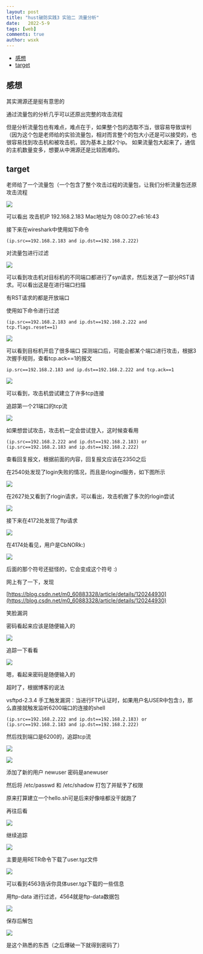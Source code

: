 ```yaml
---
layout: post
title: "hust破防实践3 实验二 流量分析"
date:   2022-5-9
tags: [web]
comments: true
author: wsxk
---
```


- [感想](#感想)
- [target](#target)


<!-- Google tag (gtag.js) -->
<script async src="https://www.googletagmanager.com/gtag/js?id=G-C22S5YSYL7"></script>
<script>
  window.dataLayer = window.dataLayer || [];
  function gtag(){dataLayer.push(arguments);}
  gtag('js', new Date());

  gtag('config', 'G-C22S5YSYL7');
</script>

## 感想

其实溯源还是挺有意思的

通过流量包的分析几乎可以还原出完整的攻击流程

但是分析流量包也有难点，难点在于，如果整个包的选取不当，很容易导致误判（因为这个包是老师给的实验流量包，相对而言整个的包大小还是可以接受的，也很容易找到攻击机和被攻击机，因为基本上就2个ip。 如果流量包大起来了，通信的主机数量变多，想要从中溯源还是比较困难的。

## target

老师给了一个流量包（一个包含了整个攻击过程的流量包，让我们分析流量包还原 攻击流程


![](https://raw.githubusercontent.com/wsxk/wsxk_pictures/main/2022-5-7-%E7%A0%B4%E9%98%B2%E5%AE%9E%E8%B7%B53_metasploit%E6%B8%97%E9%80%8F%E5%AD%A6%E4%B9%A0/12.png)

可以看出
攻击机IP 192.168.2.183
Mac地址为 08:00:27:e6:16:43

接下来在wireshark中使用如下命令 

    (ip.src==192.168.2.183 and ip.dst==192.168.2.222) 

对流量包进行过滤

![](https://raw.githubusercontent.com/wsxk/wsxk_pictures/main/2022-5-7-%E7%A0%B4%E9%98%B2%E5%AE%9E%E8%B7%B53_metasploit%E6%B8%97%E9%80%8F%E5%AD%A6%E4%B9%A0/13.png)    


可以看到攻击机对目标机的不同端口都进行了syn请求，然后发送了一部分RST请求。可以看出这是在进行端口扫描

有RST请求的都是开放端口

使用如下命令进行过滤


    (ip.src==192.168.2.183 and ip.dst==192.168.2.222 and tcp.flags.reset==1)

![](https://raw.githubusercontent.com/wsxk/wsxk_pictures/main/2022-5-7-%E7%A0%B4%E9%98%B2%E5%AE%9E%E8%B7%B53_metasploit%E6%B8%97%E9%80%8F%E5%AD%A6%E4%B9%A0/14.png)

可以看到目标机开启了很多端口
探测端口后，可能会都某个端口进行攻击，根据3次握手规则，查看tcp.ack==1的报文

    ip.src==192.168.2.183 and ip.dst==192.168.2.222 and tcp.ack==1

![](https://raw.githubusercontent.com/wsxk/wsxk_pictures/main/2022-5-7-%E7%A0%B4%E9%98%B2%E5%AE%9E%E8%B7%B53_metasploit%E6%B8%97%E9%80%8F%E5%AD%A6%E4%B9%A0/15.png)

可以看到，攻击机尝试建立了许多tcp连接

追踪第一个21端口的tcp流

![](https://raw.githubusercontent.com/wsxk/wsxk_pictures/main/2022-5-7-%E7%A0%B4%E9%98%B2%E5%AE%9E%E8%B7%B53_metasploit%E6%B8%97%E9%80%8F%E5%AD%A6%E4%B9%A0/16.png)

如果想尝试攻击，攻击机一定会尝试登入，这时候查看用

    (ip.src==192.168.2.222 and ip.dst==192.168.2.183) or (ip.src==192.168.2.183 and ip.dst==192.168.2.222)

查看回复报文，根据前面的内容，回复报文应该在2350之后

在2540处发现了login失败的情况，而且是rlogind服务，如下图所示

![](https://raw.githubusercontent.com/wsxk/wsxk_pictures/main/2022-5-7-%E7%A0%B4%E9%98%B2%E5%AE%9E%E8%B7%B53_metasploit%E6%B8%97%E9%80%8F%E5%AD%A6%E4%B9%A0/17.png)

在2627处又看到了rlogin请求，可以看出，攻击机做了多次的rlogin尝试

![](https://raw.githubusercontent.com/wsxk/wsxk_pictures/main/2022-5-7-%E7%A0%B4%E9%98%B2%E5%AE%9E%E8%B7%B53_metasploit%E6%B8%97%E9%80%8F%E5%AD%A6%E4%B9%A0/18.png)

接下来在4172处发现了ftp请求

![](https://raw.githubusercontent.com/wsxk/wsxk_pictures/main/2022-5-7-%E7%A0%B4%E9%98%B2%E5%AE%9E%E8%B7%B53_metasploit%E6%B8%97%E9%80%8F%E5%AD%A6%E4%B9%A0/19.png)

在4174处看见，用户是CbNORk:)

![](https://raw.githubusercontent.com/wsxk/wsxk_pictures/main/2022-5-7-%E7%A0%B4%E9%98%B2%E5%AE%9E%E8%B7%B53_metasploit%E6%B8%97%E9%80%8F%E5%AD%A6%E4%B9%A0/20.png)

后面的那个符号还挺怪的，它会变成这个符号 :)

网上有了一下，发现

[https://blog.csdn.net/m0_60883328/article/details/120244930](https://blog.csdn.net/m0_60883328/article/details/120244930)

笑脸漏洞

密码看起来应该是随便输入的

![](https://raw.githubusercontent.com/wsxk/wsxk_pictures/main/2022-5-7-%E7%A0%B4%E9%98%B2%E5%AE%9E%E8%B7%B53_metasploit%E6%B8%97%E9%80%8F%E5%AD%A6%E4%B9%A0/21.png)

追踪一下看看

![](https://raw.githubusercontent.com/wsxk/wsxk_pictures/main/2022-5-7-%E7%A0%B4%E9%98%B2%E5%AE%9E%E8%B7%B53_metasploit%E6%B8%97%E9%80%8F%E5%AD%A6%E4%B9%A0/22.png)

嗯，看起来密码是随便输入的

超时了，根据博客的说法

vsftpd-2.3.4 手工触发漏洞：当进行FTP认证时，如果用户名USER中包含:)，那么直接就触发监听6200端口的连接的shell

    (ip.src==192.168.2.222 and ip.dst==192.168.2.183) or (ip.src==192.168.2.183 and ip.dst==192.168.2.222)

然后找到端口是6200的，追踪tcp流

![](https://raw.githubusercontent.com/wsxk/wsxk_pictures/main/2022-5-7-%E7%A0%B4%E9%98%B2%E5%AE%9E%E8%B7%B53_metasploit%E6%B8%97%E9%80%8F%E5%AD%A6%E4%B9%A0/23.png)

![](https://raw.githubusercontent.com/wsxk/wsxk_pictures/main/2022-5-7-%E7%A0%B4%E9%98%B2%E5%AE%9E%E8%B7%B53_metasploit%E6%B8%97%E9%80%8F%E5%AD%A6%E4%B9%A0/24.png)

添加了新的用户 newuser 密码是anewuser

然后将 /etc/passwd 和 /etc/shadow 打包了并赋予了权限

原来打算建立一个hello.sh可是后来好像啥都没干就跑了

再往后看

![](https://raw.githubusercontent.com/wsxk/wsxk_pictures/main/2022-5-7-%E7%A0%B4%E9%98%B2%E5%AE%9E%E8%B7%B53_metasploit%E6%B8%97%E9%80%8F%E5%AD%A6%E4%B9%A0/25.png)

继续追踪

![](https://raw.githubusercontent.com/wsxk/wsxk_pictures/main/2022-5-7-%E7%A0%B4%E9%98%B2%E5%AE%9E%E8%B7%B53_metasploit%E6%B8%97%E9%80%8F%E5%AD%A6%E4%B9%A0/26.png)

主要是用RETR命令下载了user.tgz文件

![](https://raw.githubusercontent.com/wsxk/wsxk_pictures/main/2022-5-7-%E7%A0%B4%E9%98%B2%E5%AE%9E%E8%B7%B53_metasploit%E6%B8%97%E9%80%8F%E5%AD%A6%E4%B9%A0/27.png)

可以看到4563告诉你具体user.tgz下载的一些信息

用ftp-data 进行过滤，4564就是ftp-data数据包

![](https://raw.githubusercontent.com/wsxk/wsxk_pictures/main/2022-5-7-%E7%A0%B4%E9%98%B2%E5%AE%9E%E8%B7%B53_metasploit%E6%B8%97%E9%80%8F%E5%AD%A6%E4%B9%A0/28.png)

保存后解包

![](https://raw.githubusercontent.com/wsxk/wsxk_pictures/main/2022-5-7-%E7%A0%B4%E9%98%B2%E5%AE%9E%E8%B7%B53_metasploit%E6%B8%97%E9%80%8F%E5%AD%A6%E4%B9%A0/29.png)

是这个熟悉的东西（之后爆破一下就得到密码了）

